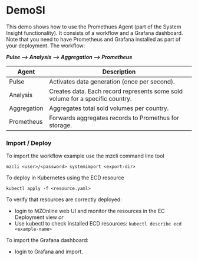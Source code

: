 # DemoSI

This demo shows how to use the Promethues Agent (part of the System Insight functionality). It consists of a workflow and a Grafana dashboard. Note that you need to have Prometheus and Grafana installed as part of your deployment. The workflow:

***Pulse --> Analysis --> Aggregation --> Prometheus***


| Agent  | Description |
| ------------- | ------------- |
| Pulse        | Activates data generation (once per second).  |
| Analysis     | Creates data. Each record represents some sold volume for a specific country.  |
| Aggregation  | Aggregates total sold volumes per country.  |
| Prometheus   | Forwards aggregates records to Promethus for storage.  |


### Import / Deploy

To import the workflow example use the mzcli command line tool

`mzcli <user>/<password> systemimport <export-dir>`

To deploy in Kubernetes using the ECD resource

`kubectl apply -f <resource.yaml>`

To verify that resources are correctly deployed:

* login to MZOnline web UI and monitor the resources in the EC Deployment view
*or*
* Use kubectl to check installed ECD resources: `kubectl describe ecd <example-name>`

To import the Grafana dashboard:

* login to Grafana and import.


